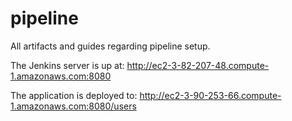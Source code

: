 # pipeline
All artifacts and guides regarding pipeline setup.

The Jenkins server is up at:
http://ec2-3-82-207-48.compute-1.amazonaws.com:8080

The application is deployed to:
http://ec2-3-90-253-66.compute-1.amazonaws.com:8080/users
